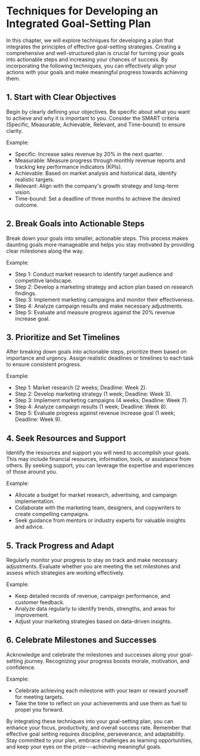 Techniques for Developing an Integrated Goal-Setting Plan
====================================================================

In this chapter, we will explore techniques for developing a plan that integrates the principles of effective goal-setting strategies. Creating a comprehensive and well-structured plan is crucial for turning your goals into actionable steps and increasing your chances of success. By incorporating the following techniques, you can effectively align your actions with your goals and make meaningful progress towards achieving them.

**1. Start with Clear Objectives**
----------------------------------

Begin by clearly defining your objectives. Be specific about what you want to achieve and why it is important to you. Consider the SMART criteria (Specific, Measurable, Achievable, Relevant, and Time-bound) to ensure clarity.

Example:

* Specific: Increase sales revenue by 20% in the next quarter.
* Measurable: Measure progress through monthly revenue reports and tracking key performance indicators (KPIs).
* Achievable: Based on market analysis and historical data, identify realistic targets.
* Relevant: Align with the company's growth strategy and long-term vision.
* Time-bound: Set a deadline of three months to achieve the desired outcome.

**2. Break Goals into Actionable Steps**
----------------------------------------

Break down your goals into smaller, actionable steps. This process makes daunting goals more manageable and helps you stay motivated by providing clear milestones along the way.

Example:

* Step 1: Conduct market research to identify target audience and competitive landscape.
* Step 2: Develop a marketing strategy and action plan based on research findings.
* Step 3: Implement marketing campaigns and monitor their effectiveness.
* Step 4: Analyze campaign results and make necessary adjustments.
* Step 5: Evaluate and measure progress against the 20% revenue increase goal.

**3. Prioritize and Set Timelines**
-----------------------------------

After breaking down goals into actionable steps, prioritize them based on importance and urgency. Assign realistic deadlines or timelines to each task to ensure consistent progress.

Example:

* Step 1: Market research (2 weeks; Deadline: Week 2).
* Step 2: Develop marketing strategy (1 week; Deadline: Week 3).
* Step 3: Implement marketing campaigns (4 weeks; Deadline: Week 7).
* Step 4: Analyze campaign results (1 week; Deadline: Week 8).
* Step 5: Evaluate progress against revenue increase goal (1 week; Deadline: Week 9).

**4. Seek Resources and Support**
---------------------------------

Identify the resources and support you will need to accomplish your goals. This may include financial resources, information, tools, or assistance from others. By seeking support, you can leverage the expertise and experiences of those around you.

Example:

* Allocate a budget for market research, advertising, and campaign implementation.
* Collaborate with the marketing team, designers, and copywriters to create compelling campaigns.
* Seek guidance from mentors or industry experts for valuable insights and advice.

**5. Track Progress and Adapt**
-------------------------------

Regularly monitor your progress to stay on track and make necessary adjustments. Evaluate whether you are meeting the set milestones and assess which strategies are working effectively.

Example:

* Keep detailed records of revenue, campaign performance, and customer feedback.
* Analyze data regularly to identify trends, strengths, and areas for improvement.
* Adjust your marketing strategies based on data-driven insights.

**6. Celebrate Milestones and Successes**
-----------------------------------------

Acknowledge and celebrate the milestones and successes along your goal-setting journey. Recognizing your progress boosts morale, motivation, and confidence.

Example:

* Celebrate achieving each milestone with your team or reward yourself for meeting targets.
* Take the time to reflect on your achievements and use them as fuel to propel you forward.

By integrating these techniques into your goal-setting plan, you can enhance your focus, productivity, and overall success rate. Remember that effective goal setting requires discipline, perseverance, and adaptability. Stay committed to your plan, embrace challenges as learning opportunities, and keep your eyes on the prize---achieving meaningful goals.
